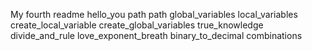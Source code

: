 My fourth readme
hello_you
path
path
global_variables
local_variables
create_local_variable
create_global_variables
true_knowledge
divide_and_rule
love_exponent_breath
binary_to_decimal
combinations
